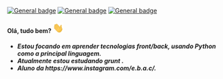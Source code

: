 [![General badge](https://img.shields.io/badge/Instagram-E4405F?style=for-the-badge&logo=instagram&logoColor=white)](https://www.instagram.com/snclaudenir/) 
[![General badge](https://img.shields.io/badge/Gmail-D14836?style=for-the-badge&logo=gmail&logoColor=white)](mailto:clau.nojosaf@gmail.com)
[![General badge](https://img.shields.io/badge/LinkedIn-0077B5?style=for-the-badge&logo=linkedin&logoColor=white)](https://www.linkedin.com/in/claudenir-nojosa/)
<div align="left">
 
 <h4> Olá, tudo bem? <img src="https://github.com/ABSphreak/ABSphreak/blob/master/gifs/Hi.gif" width="25"></h4>
</div>

<ul>
 <h5>
 <li>Estou focando em aprender tecnologias front/back, usando <strong> Python </strong> como a principal linguagem.</li>
 <li>Atualmente estou estudando <strong> grunt </strong>.</li>
 <li>Aluno da https://www.instagram.com/e.b.a.c/.</li>
 </h5>
</ul>




  
